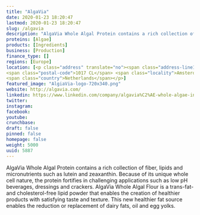 ```yaml
---
title: "AlgaVia"
date: 2020-01-23 18:20:47
lastmod: 2020-01-23 18:20:47
slug: /algavia
description: "AlgaVia Whole Algal Protein contains a rich collection of fiber, lipids and micronutrients such as lutein and zeaxanthin. Because of its unique whole cell nature, the protein fortifies in challenging applications such as low pH beverages, dressings and crackers. AlgaVia Whole Algal Flour is a trans-fat- and cholesterol-free lipid powder that enables the creation of healthier products with satisfying taste and texture. This new healthier fat source enables the reduction or replacement of dairy fats, oil and egg yolks."
proteins: [Algae]
products: [Ingredients]
business: [Production]
finance_type: []
regions: [Europe]
location: [<p class="address" translate="no"><span class="address-line1">Reguliersbreestraat</span><br>
<span class="postal-code">1017 CL</span> <span class="locality">Amsterdam</span><br>
<span class="country">Netherlands</span></p>]
featured_image: "AlgiaVia-logo-720x340.png"
website: http://algavia.com/
linkedin: https://www.linkedin.com/company/algavia%C2%AE-whole-algae-ingredients
twitter: 
instagram: 
facebook: 
youtube: 
crunchbase: 
draft: false
pinned: false
homepage: false
weight: 5000
uuid: 5887
---
```

AlgaVia Whole Algal Protein contains a rich collection of fiber, lipids and micronutrients such as lutein and zeaxanthin. Because of its unique whole cell nature, the protein fortifies in challenging applications such as low pH beverages, dressings and crackers. AlgaVia Whole Algal Flour is a trans-fat- and cholesterol-free lipid powder that enables the creation of healthier products with satisfying taste and texture. This new healthier fat source enables the reduction or replacement of dairy fats, oil and egg yolks.
